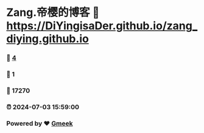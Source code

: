 # Zang.帝樱的博客 :link: https://DiYingisaDer.github.io/zang_diying.github.io 
### :page_facing_up: [4](https://DiYingisaDer.github.io/zang_diying.github.io/tag.html) 
### :speech_balloon: 1 
### :hibiscus: 17270 
### :alarm_clock: 2024-07-03 15:59:00 
### Powered by :heart: [Gmeek](https://github.com/Meekdai/Gmeek)
